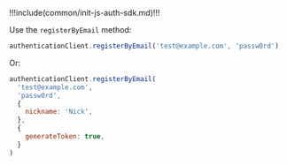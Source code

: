 !!!include(common/init-js-auth-sdk.md)!!!

Use the `registerByEmail` method:

```javascript
authenticationClient.registerByEmail('test@example.com', 'passw0rd')
```

Or:

```javascript
authenticationClient.registerByEmail(
  'test@example.com',
  'passw0rd',
  {
    nickname: 'Nick',
  },
  {
    generateToken: true,
  }
)
```
